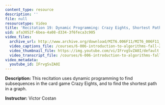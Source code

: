 ```yaml
---
content_type: resource
description: ''
file: null
resourcetype: Video
title: 'Recitation 19: Dynamic Programming: Crazy Eights, Shortest Path'
uid: afa3052f-6bea-4a08-d334-3f6feca3c905
video_files:
  archive_url: http://www.archive.org/download/MIT6.006F11/MIT6_006F11_rec19_300k.mp4
  video_captions_file: /courses/6-006-introduction-to-algorithms-fall-2011/c43897d56b6955ca8d04b96ba09d7a9c_IFrvgSvZA0I.vtt
  video_thumbnail_file: https://img.youtube.com/vi/IFrvgSvZA0I/default.jpg
  video_transcript_file: /courses/6-006-introduction-to-algorithms-fall-2011/0a3f9140caa3e51c5c9f7a8ce0b0a758_IFrvgSvZA0I.pdf
video_metadata:
  youtube_id: IFrvgSvZA0I
---
```


**Description:** This recitation uses dynamic programming to find subsequences in the card game Crazy Eights, and to find the shortest path in a graph.

**Instructor:** Victor Costan